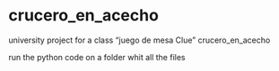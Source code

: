 # crucero_en_acecho
university project for a class “juego de mesa Clue” crucero_en_acecho

run the python code on a folder whit all the files
